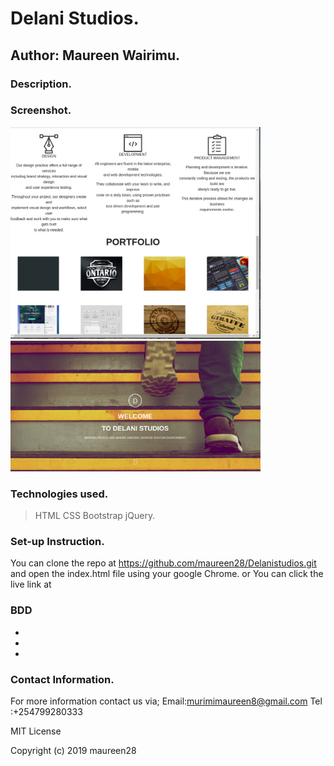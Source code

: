 # Delani Studios.

## Author: Maureen Wairimu.

### Description.


### Screenshot.
<img src="./assets/Screenshots/Screenshot2.jpg" alt="delanistudio" width="400"/>
<img src="./assets/Screenshots/Screenshot3.jpg" alt="delani" title="Image via laptop" width="400"/>

### Technologies used.
> HTML
> CSS
> Bootstrap
> jQuery.

### Set-up Instruction.
You can clone the repo at https://github.com/maureen28/Delanistudios.git and open the index.html file using your google Chrome. 
or You can click the live link at 

### BDD
<ul>
<li></li>
<li></li>
<li></li>
</ul>

### Contact Information.
For more information contact us via;
Email:murimimaureen8@gmail.com Tel :+254799280333

MIT License

Copyright (c) 2019 maureen28
